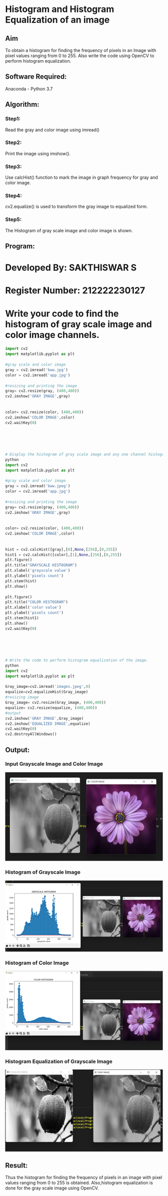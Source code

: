 # Histogram and Histogram Equalization of an image
## Aim
To obtain a histogram for finding the frequency of pixels in an Image with pixel values ranging from 0 to 255. Also write the code using OpenCV to perform histogram equalization.

## Software Required:
Anaconda - Python 3.7

## Algorithm:
### Step1:
Read the gray and color image using imread()

### Step2:
Print the image using imshow().

### Step3:
Use calcHist() function to mark the image in graph frequency for gray and color image.

### Step4:
cv2.equalize() is used to transform the gray image to equalized form.

### Step5:
The Histogram of gray scale image and color image is shown.

## Program:
# Developed By: SAKTHISWAR S
# Register Number: 212222230127

# Write your code to find the histogram of gray scale image and color image channels.
```python
import cv2
import matplotlib.pyplot as plt 

#gray scale and color image  
gray = cv2.imread('bww.jpg')
color = cv2.imread('app.jpg')

#resizing and printing the image 
gray= cv2.resize(gray, (400,400))
cv2.imshow('GRAY IMAGE',gray)


color= cv2.resize(color, (400,400))
cv2.imshow('COLOR IMAGE',color)
cv2.waitKey(0)





# Display the histogram of gray scale image and any one channel histogram from color image
python
import cv2
import matplotlib.pyplot as plt 

#gray scale and color image  
gray = cv2.imread('bww.jpeg')
color = cv2.imread('app.jpg')

#resizing and printing the image 
gray= cv2.resize(gray, (400,400))
cv2.imshow('GRAY IMAGE',gray)


color= cv2.resize(color, (400,400))
cv2.imshow('COLOR IMAGE',color)


hist = cv2.calcHist([gray],[0],None,[256],[0,255])
hist1 = cv2.calcHist([color],[1],None,[256],[0,255])
plt.figure()
plt.title("GRAYSCALE HISTOGRAM")
plt.xlabel('grayscale value')
plt.ylabel('pixels count')
plt.stem(hist)
plt.show()

plt.figure()
plt.title("COLOR HISTOGRAM")
plt.xlabel('color value')
plt.ylabel('pixels count')
plt.stem(hist1)
plt.show()
cv2.waitKey(0)





# Write the code to perform histogram equalization of the image. 
python
import cv2
import matplotlib.pyplot as plt 

Gray_image=cv2.imread('images.jpeg',0)
equalize=cv2.equalizeHist(Gray_image)
#resizing image 
Gray_image= cv2.resize(Gray_image, (400,400))
equalize= cv2.resize(equalize, (400,400))
#output
cv2.imshow('GRAY IMAGE',Gray_image)
cv2.imshow('EQUALIZED IMAGE',equalize)
cv2.waitKey(0)
cv2.destroyAllWindows()


```





## Output:
### Input Grayscale Image and Color Image
![model](img1.png)

### Histogram of Grayscale Image
![model](img2.png)

### Histogram of Color Image
![model](img3.png)

### Histogram Equalization of Grayscale Image
![model](img4.png)

## Result: 
Thus the histogram for finding the frequency of pixels in an image with pixel values ranging from 0 to 255 is obtained. Also,histogram equalization is done for the gray scale image using OpenCV.